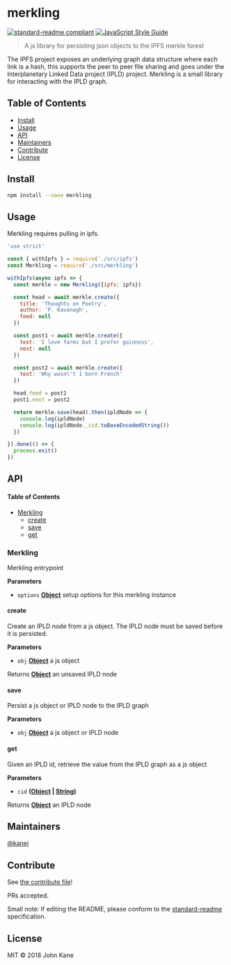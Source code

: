 # merkling

[![standard-readme compliant](https://img.shields.io/badge/standard--readme-OK-green.svg?style=flat-square)](https://github.com/RichardLitt/standard-readme)
[![JavaScript Style Guide](https://img.shields.io/badge/code_style-standard-brightgreen.svg)](https://standardjs.com)

> A js library for persisting json objects to the IPFS merkle forest

The IPFS project exposes an underlying graph data structure where each link is a hash, this supports the peer to peer file sharing and goes under the Interplanetary Linked Data project (IPLD) project. Merkling is a small library for interacting with the IPLD graph.

## Table of Contents

-   [Install](#install)
-   [Usage](#usage)
-   [API](#api)
-   [Maintainers](#maintainers)
-   [Contribute](#contribute)
-   [License](#license)

## Install

```bash
npm install --save merkling
```

## Usage

Merkling requires pulling in ipfs.

```javascript
'use strict'

const { withIpfs } = require('./src/ipfs')
const Merkling = require('./src/merkling')

withIpfs(async ipfs => {
  const merkle = new Merkling({ipfs: ipfs})

  const head = await merkle.create({
    title: 'Thoughts on Poetry',
    author: 'P. Kavanagh',
    feed: null
  })

  const post1 = await merkle.create({
    text: 'I love farms but I prefer guinness',
    next: null
  })

  const post2 = await merkle.create({
    text: 'Why wasn\'t I born French'
  })

  head.feed = post1
  post1.next = post2

  return merkle.save(head).then(ipldNode => {
    console.log(ipldNode)
    console.log(ipldNode._cid.toBaseEncodedString())
  })

}).done(() => {
  process.exit()
})
```

## API

<!-- Generated by documentation.js. Update this documentation by updating the source code. -->

#### Table of Contents

-   [Merkling](#merkling)
    -   [create](#create)
    -   [save](#save)
    -   [get](#get)

### Merkling

Merkling entrypoint

**Parameters**

-   `options` **[Object](https://developer.mozilla.org/docs/Web/JavaScript/Reference/Global_Objects/Object)** setup options for this merkling instance

#### create

Create an IPLD node from a js object.
The IPLD node must be saved before it is persisted.

**Parameters**

-   `obj` **[Object](https://developer.mozilla.org/docs/Web/JavaScript/Reference/Global_Objects/Object)** a js object

Returns **[Object](https://developer.mozilla.org/docs/Web/JavaScript/Reference/Global_Objects/Object)** an unsaved IPLD node

#### save

Persist a js object or IPLD node to the IPLD graph

**Parameters**

-   `obj` **[Object](https://developer.mozilla.org/docs/Web/JavaScript/Reference/Global_Objects/Object)** a js object or IPLD node

#### get

Given an IPLD id, retrieve the value from the IPLD graph
as a js object

**Parameters**

-   `cid` **([Object](https://developer.mozilla.org/docs/Web/JavaScript/Reference/Global_Objects/Object) \| [String](https://developer.mozilla.org/docs/Web/JavaScript/Reference/Global_Objects/String))** 

Returns **[Object](https://developer.mozilla.org/docs/Web/JavaScript/Reference/Global_Objects/Object)** an IPLD node

## Maintainers

[@kanej](https://github.com/kanej)

## Contribute

See [the contribute file](contribute.md)!

PRs accepted.

Small note: If editing the README, please conform to the [standard-readme](https://github.com/RichardLitt/standard-readme) specification.

## License

MIT © 2018 John Kane
